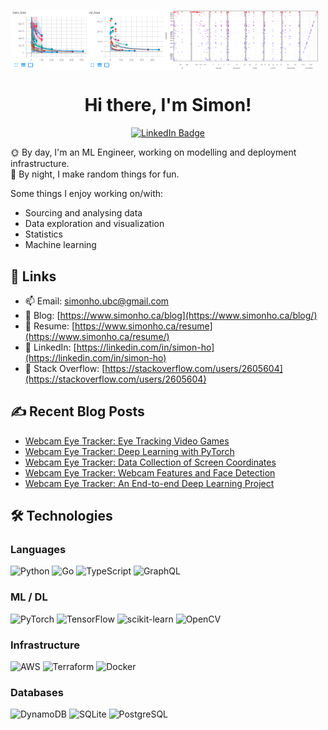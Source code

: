 <img src="images/training_plots.png" width="49%" align="center"/><img src="images/scatter.png" width="49%" align="center"/>

<h1 align="center">Hi there, I'm Simon!</h1>
<p align="center">
  <a href="https://www.linkedin.com/in/simon-ho/" target="_blank"><img src="https://img.shields.io/badge/LinkedIn-blue?style=for-the-badge&logo=linkedin&logoColor=white" alt="LinkedIn Badge"></a>
</p>

🌞 By day, I'm an ML Engineer, working on modelling and deployment infrastructure.\
🌚 By night, I make random things for fun.

Some things I enjoy working on/with:

* Sourcing and analysing data
* Data exploration and visualization
* Statistics
* Machine learning

## 🔗 Links

* 📫 Email: simonho.ubc@gmail.com
* 📝 Blog: [https://www.simonho.ca/blog](https://www.simonho.ca/blog/)
* 📄 Resume: [https://www.simonho.ca/resume](https://www.simonho.ca/resume/)
* 🔷 LinkedIn: [https://linkedin.com/in/simon-ho](https://linkedin.com/in/simon-ho)
* 🔶 Stack Overflow: [https://stackoverflow.com/users/2605604](https://stackoverflow.com/users/2605604)

## ✍️ Recent Blog Posts 
<!-- BLOG-POST-LIST:START -->
- [Webcam Eye Tracker: Eye Tracking Video Games](https://www.simonho.ca/machine-learning/webcam-eye-tracker-video-games/)
- [Webcam Eye Tracker: Deep Learning with PyTorch](https://www.simonho.ca/machine-learning/webcam-eye-tracker-deep-learning-with-pytorch/)
- [Webcam Eye Tracker: Data Collection of Screen Coordinates](https://www.simonho.ca/machine-learning/webcam-eye-tracker-data-collection/)
- [Webcam Eye Tracker: Webcam Features and Face Detection](https://www.simonho.ca/machine-learning/webcam-eye-tracker-face-detection/)
- [Webcam Eye Tracker: An End-to-end Deep Learning Project](https://www.simonho.ca/machine-learning/webcam-eye-tracker-overview/)
<!-- BLOG-POST-LIST:END -->

## 🛠 Technologies

### Languages

![Python](https://img.shields.io/badge/-Python-000?&logo=Python)
![Go](https://img.shields.io/badge/-Go-000?&logo=Go)
![TypeScript](https://img.shields.io/badge/-TypeScript-000?&logo=typescript)
![GraphQL](https://img.shields.io/badge/-GraphQL-000?&logo=graphql)

### ML / DL

![PyTorch](https://img.shields.io/badge/-PyTorch-000?&logo=PyTorch)
![TensorFlow](https://img.shields.io/badge/-TensorFlow-000?&logo=TensorFlow)
![scikit-learn](https://img.shields.io/badge/-scikit--learn-000?&logo=scikit-learn)
![OpenCV](https://img.shields.io/badge/-OpenCV-000?&logo=OpenCV)

### Infrastructure

![AWS](https://img.shields.io/badge/-AWS-000?&logo=amazonwebservices)
![Terraform](https://img.shields.io/badge/-Terraform-000?&logo=terraform)
![Docker](https://img.shields.io/badge/-Docker-000?&logo=Docker)

### Databases

![DynamoDB](https://img.shields.io/badge/-DynamoDB-000?&logo=amazondynamodb)
![SQLite](https://img.shields.io/badge/-SQLite-000?&logo=sqlite)
![PostgreSQL](https://img.shields.io/badge/-PostgreSQL-000?&logo=postgresql)